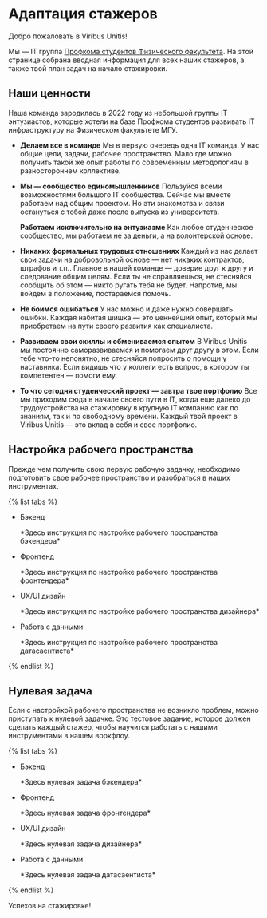 # Адаптация стажеров

Добро пожаловать в Viribus Unitis!

Мы — IT группа [Профкома студентов Физического факультета](https://vk.com/profcomff).
На этой странице собрана вводная информация для всех наших стажеров, а также твой план задач на начало стажировки.

## Наши ценности

Наша команда зародилась в 2022 году из небольшой группы IT энтузиастов, которые хотели на базе Профкома студентов развивать IT инфраструктуру на Физическом факультете МГУ.

* **Делаем все в команде**
  Мы в первую очередь одна IT команда. У нас общие цели, задачи, рабочее пространство. Мало где можно получить такой же опыт работы по современным методологиям в разностороннем коллективе.

* **Мы — сообщество единомышленников**
  Пользуйся всеми возможностями большого IT сообщества. Сейчас мы вместе работаем над общим проектом. Но эти знакомства и связи остануться с тобой даже после выпуска из университета.

  **Работаем исключительно на энтузиазме**
  Как любое студенческое сообщество, мы работаем не за деньги, а на волонтерской основе.

* **Никаких формальных трудовых отношениях**
  Каждый из нас делает свои задачи на добровольной основе — нет никаких контрактов, штрафов и т.п.. Главное в нашей команде — доверие друг к другу и следование общим целям. Если ты не справляешься, не стесняйся сообщить об этом — никто ругать тебя не будет. Напротив, мы войдем в положение, постараемся помочь.

* **Не боимся ошибаться**
  У нас можно и даже нужно совершать ошибки. Каждая набитая шишка — это ценнейший опыт, который мы приобретаем на пути своего развития как специалиста.

* **Развиваем свои скиллы и обмениваемся опытом**
  В Viribus Unitis мы постоянно саморазвиваемся и помогаем друг другу в этом. Если тебе что-то непонятно, не стесняйся попросить о помощи у наставника. Если видишь что у коллеги есть вопрос, в котором ты компетентен — помоги ему.

* **То что сегодня студенческий проект — завтра твое портфолио**
  Все мы приходим сюда в начале своего пути в IT, когда еще далеко до трудоустройства на стажировку в крупную IT компанию как по знаниям, так и по свободному времени.
  Каждый твой проект в Viribus Unitis — это вклад в себя и свое портфолио.

## Настройка рабочего пространства

Прежде чем получить свою первую рабочую задачку, необходимо подготовить свое рабочее пространство и разобраться в наших инструментах.

{% list tabs %}

- Бэкенд

  \*Здесь инструкция по настройке рабочего пространства бэкендера\*

- Фронтенд

  \*Здесь инструкция по настройке рабочего пространства фронтендера\*

- UX/UI дизайн

  \*Здесь инструкция по настройке рабочего пространства дизайнера\*

- Работа с данными

  \*Здесь инструкция по настройке рабочего пространства датасаентиста\*

{% endlist %}

## Нулевая задача

Если с настройкой рабочего пространства не возникло проблем, можно приступать к нулевой задачке. Это тестовое задание, которое должен сделать каждый стажер, чтобы научится работать с нашими инструментами в нашем воркфлоу.

{% list tabs %}

- Бэкенд

  \*Здесь нулевая задача бэкендера\*

- Фронтенд

  \*Здесь нулевая задача фронтендера\*

- UX/UI дизайн

  \*Здесь нулевая задача дизайнера\*

- Работа с данными

  \*Здесь нулевая задача датасаентиста\*

{% endlist %}

Успехов на стажировке!
